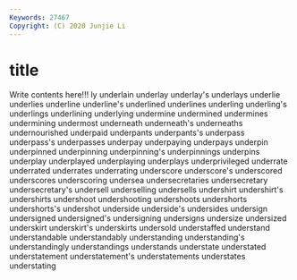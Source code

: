 ```yaml
---
Keywords: 27467
Copyright: (C) 2020 Junjie Li
---
```


# title

Write contents here!!!
ly 
underlain
underlay 
underlay's 
underlays 
underlie 
underlies 
underline 
underline's 
underlined 
underlines 
underling
underling's 
underlings 
underlining 
underlying 
undermine 
undermined 
undermines 
undermining 
undermost 
underneath
underneath's 
underneaths 
undernourished 
underpaid 
underpants 
underpants's 
underpass 
underpass's 
underpasses 
underpay
underpaying 
underpays 
underpin 
underpinned 
underpinning 
underpinning's 
underpinnings 
underpins 
underplay 
underplayed
underplaying 
underplays 
underprivileged 
underrate 
underrated 
underrates 
underrating 
underscore 
underscore's 
underscored
underscores 
underscoring 
undersea 
undersecretaries 
undersecretary 
undersecretary's 
undersell 
underselling 
undersells 
undershirt
undershirt's 
undershirts 
undershoot 
undershooting 
undershoots 
undershorts 
undershorts's 
undershot 
underside 
underside's
undersides 
undersign 
undersigned 
undersigned's 
undersigning 
undersigns 
undersize 
undersized 
underskirt 
underskirt's
underskirts 
undersold 
understaffed 
understand 
understandable 
understandably 
understanding 
understanding's 
understandingly 
understandings
understands 
understate 
understated 
understatement 
understatement's 
understatements 
understates 
understating 
